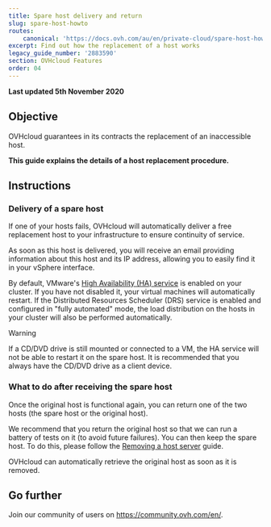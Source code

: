 ```yaml
---
title: Spare host delivery and return
slug: spare-host-howto
routes:
    canonical: 'https://docs.ovh.com/au/en/private-cloud/spare-host-howto/'
excerpt: Find out how the replacement of a host works
legacy_guide_number: '2883590'
section: OVHcloud Features
order: 04
---
```


**Last updated 5th November 2020**

## Objective

OVHcloud guarantees in its contracts the replacement of an inaccessible host.

**This guide explains the details of a host replacement procedure.**

## Instructions

### Delivery of a spare host

If one of your hosts fails, OVHcloud will automatically deliver a free replacement host to your infrastructure to ensure continuity of service.

As soon as this host is delivered, you will receive an email providing information about this host and its IP address, allowing you to easily find it in your vSphere interface.

By default, VMware's [High Availability (HA) service](../vmware-ha-high-availability/) is enabled on your cluster. If you have not disabled it, your virtual machines will automatically restart. If the Distributed Resources Scheduler (DRS) service is enabled and configured in "fully automated" mode, the load distribution on the hosts in your cluster will also be performed automatically.

> [!warning]
> 
> If a CD/DVD drive is still mounted or connected to a VM, the HA service will not be able to restart it on the spare host. It is recommended that you always have the CD/DVD drive as a client device.
>

### What to do after receiving the spare host

Once the original host is functional again, you can return one of the two hosts (the spare host or the original host).

We recommend that you return the original host so that we can run a battery of tests on it (to avoid future failures). You can then keep the spare host. To do this, please follow the [Removing a host server](../remove-host-server/) guide.

OVHcloud can automatically retrieve the original host as soon as it is removed.

## Go further

Join our community of users on <https://community.ovh.com/en/>.
